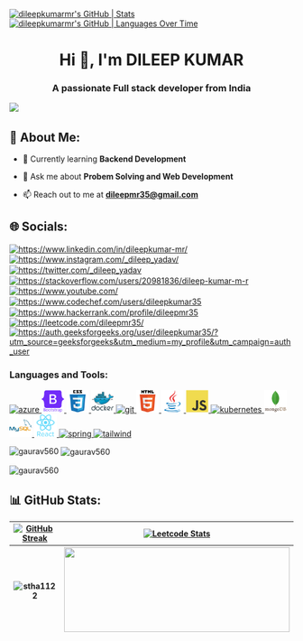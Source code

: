 [![dileepkumarmr's GitHub | Stats](https://stats.quine.sh/dileepkumarmr/github?theme=dark)](https://quine.sh)
[![dileepkumarmr's GitHub | Languages Over Time](https://stats.quine.sh/dileepkumarmr/languages-over-time?theme=light)](https://quine.sh)
<p align="center">
<h1 align="center">Hi 👋, I'm DILEEP KUMAR</h1>
<h3 align="center">A passionate Full stack developer from India</h3>

![](https://komarev.com/ghpvc/?username=dileepkumarmr&color=blue)

## 💫 About Me:
- 🌱 Currently learning **Backend Development**

- 💬 Ask me about **Probem Solving and Web Development**

- 📫 Reach out to me at **dileepmr35@gmail.com**

## 🌐 Socials:

<p align="left">
<a href="https://www.linkedin.com/in/dileepkumar-mr/" target="blank"><img align="center" src="https://raw.githubusercontent.com/rahuldkjain/github-profile-readme-generator/master/src/images/icons/Social/linked-in-alt.svg" alt="https://www.linkedin.com/in/dileepkumar-mr/" height="30" width="40" /></a>
  <a href="https://www.instagram.com/_dileep_yadav/" target="blank"><img align="center" src="https://raw.githubusercontent.com/rahuldkjain/github-profile-readme-generator/master/src/images/icons/Social/instagram.svg" alt="https://www.instagram.com/_dileep_yadav/" height="30" width="40" /></a>
  <a href="https://twitter.com/https://twitter.com/_dileep_yadav" target="blank"><img align="center" src="https://raw.githubusercontent.com/rahuldkjain/github-profile-readme-generator/master/src/images/icons/Social/twitter.svg" alt="https://twitter.com/_dileep_yadav" height="30" width="40" /></a>
<a href="https://stackoverflow.com/users/20981836/dileep-kumar-m-r" target="blank"><img align="center" src="https://raw.githubusercontent.com/rahuldkjain/github-profile-readme-generator/master/src/images/icons/Social/stack-overflow.svg" alt="https://stackoverflow.com/users/20981836/dileep-kumar-m-r" height="30" width="40" /></a>
<a href="https://www.youtube.com/dileepkumar35" target="blank"><img align="center" src="https://raw.githubusercontent.com/rahuldkjain/github-profile-readme-generator/master/src/images/icons/Social/youtube.svg" alt="https://www.youtube.com/" height="30" width="40" /></a>
<a href="https://www.codechef.com/users/dileepkumar35" target="blank"><img align="center" src="https://cdn.jsdelivr.net/npm/simple-icons@3.1.0/icons/codechef.svg" alt="https://www.codechef.com/users/dileepkumar35" height="30" width="40" /></a>
<a href="https://www.hackerrank.com/profile/dileepmr35" target="blank"><img align="center" src="https://raw.githubusercontent.com/rahuldkjain/github-profile-readme-generator/master/src/images/icons/Social/hackerrank.svg" alt="https://www.hackerrank.com/profile/dileepmr35" height="30" width="40" /></a>
<a href="https://leetcode.com/dileepmr35/" target="blank"><img align="center" src="https://raw.githubusercontent.com/rahuldkjain/github-profile-readme-generator/master/src/images/icons/Social/leet-code.svg" alt="https://leetcode.com/dileepmr35/" height="30" width="40" /></a>
<a href="https://auth.geeksforgeeks.org/user/dileepkumar35/?utm_source=geeksforgeeks&utm_medium=my_profile&utm_campaign=auth_user" target="blank"><img align="center" src="https://raw.githubusercontent.com/rahuldkjain/github-profile-readme-generator/master/src/images/icons/Social/geeks-for-geeks.svg" alt="https://auth.geeksforgeeks.org/user/dileepkumar35/?utm_source=geeksforgeeks&utm_medium=my_profile&utm_campaign=auth_user" height="30" width="40" /></a>
</p>

<h3 align="left">Languages and Tools:</h3>
<p align="left"> <a href="https://azure.microsoft.com/en-in/" target="_blank" rel="noreferrer"> <img src="https://www.vectorlogo.zone/logos/microsoft_azure/microsoft_azure-icon.svg" alt="azure" width="40" height="40"/> </a> <a href="https://getbootstrap.com" target="_blank" rel="noreferrer"> <img src="https://raw.githubusercontent.com/devicons/devicon/master/icons/bootstrap/bootstrap-plain-wordmark.svg" alt="bootstrap" width="40" height="40"/> </a> <a href="https://www.w3schools.com/css/" target="_blank" rel="noreferrer"> <img src="https://raw.githubusercontent.com/devicons/devicon/master/icons/css3/css3-original-wordmark.svg" alt="css3" width="40" height="40"/> </a> <a href="https://www.docker.com/" target="_blank" rel="noreferrer"> <img src="https://raw.githubusercontent.com/devicons/devicon/master/icons/docker/docker-original-wordmark.svg" alt="docker" width="40" height="40"/> </a> <a href="https://git-scm.com/" target="_blank" rel="noreferrer"> <img src="https://www.vectorlogo.zone/logos/git-scm/git-scm-icon.svg" alt="git" width="40" height="40"/> </a> <a href="https://www.w3.org/html/" target="_blank" rel="noreferrer"> <img src="https://raw.githubusercontent.com/devicons/devicon/master/icons/html5/html5-original-wordmark.svg" alt="html5" width="40" height="40"/> </a> <a href="https://www.java.com" target="_blank" rel="noreferrer"> <img src="https://raw.githubusercontent.com/devicons/devicon/master/icons/java/java-original.svg" alt="java" width="40" height="40"/> </a> <a href="https://developer.mozilla.org/en-US/docs/Web/JavaScript" target="_blank" rel="noreferrer"> <img src="https://raw.githubusercontent.com/devicons/devicon/master/icons/javascript/javascript-original.svg" alt="javascript" width="40" height="40"/> </a> <a href="https://kubernetes.io" target="_blank" rel="noreferrer"> <img src="https://www.vectorlogo.zone/logos/kubernetes/kubernetes-icon.svg" alt="kubernetes" width="40" height="40"/> </a> <a href="https://www.mongodb.com/" target="_blank" rel="noreferrer"> <img src="https://raw.githubusercontent.com/devicons/devicon/master/icons/mongodb/mongodb-original-wordmark.svg" alt="mongodb" width="40" height="40"/> </a> <a href="https://www.mysql.com/" target="_blank" rel="noreferrer"> <img src="https://raw.githubusercontent.com/devicons/devicon/master/icons/mysql/mysql-original-wordmark.svg" alt="mysql" width="40" height="40"/> </a> <a href="https://reactjs.org/" target="_blank" rel="noreferrer"> <img src="https://raw.githubusercontent.com/devicons/devicon/master/icons/react/react-original-wordmark.svg" alt="react" width="40" height="40"/> </a> <a href="https://spring.io/" target="_blank" rel="noreferrer"> <img src="https://www.vectorlogo.zone/logos/springio/springio-icon.svg" alt="spring" width="40" height="40"/> </a> <a href="https://tailwindcss.com/" target="_blank" rel="noreferrer"> <img src="https://www.vectorlogo.zone/logos/tailwindcss/tailwindcss-icon.svg" alt="tailwind" width="40" height="40"/> </a> </p>
<p><img align="left" src="https://github-readme-stats.vercel.app/api/top-langs?username=gaurav560&show_icons=true&locale=en&layout=compact" alt="gaurav560" /></p>
<p>&nbsp;<img align="center" src="https://github-readme-stats.vercel.app/api?username=gaurav560&show_icons=true&locale=en" alt="gaurav560" /></p>
<p><img align="center" src="https://github-readme-streak-stats.herokuapp.com/?user=gaurav560&" alt="gaurav560" />
</p>

## 📊 GitHub Stats:

<table>
        <thead>
            <tr>
                <th>
                    <a href="#gh-dark-mode-only">
                        <img src="https://github-readme-streak-stats.herokuapp.com?user=dileepkumarmr&border_radius=20&theme=github-dark-blue&date_format=j%20M%5B%20Y%5D#gh-dark-mode-only"
                            alt="GitHub Streak" width="400" height="150">
                    </a>
                </th>
                <th>
                    <a href="https://leetcode.com/stha1122#gh-dark-mode-only">
                        <img src="https://leetcard.jacoblin.cool/dileepmr35?border=1&radius=20&theme=unicorn#gh-dark-mode-only"
                            alt="Leetcode Stats" width="400" height="150">
                    </a>
                </th>
            </tr>
            <tr>
                <th>
                    <a>
                        <img src="https://github-readme-stats.vercel.app/api/top-langs?username=dileepkumarmr&show_icons=true&locale=en&layout=compact&theme=transparent"
                            alt="stha1122" width="400" height="150">
                    </a>
                </th>
                <th>
                    <a>
                        <img src="https://github-readme-stats.vercel.app/api?username=dileepkumarmr&show_icons=true&theme=transparent"
                            width="400" height="150">
                    </a>
                </th>
            </tr>
        </thead>
    </table>

</p>

